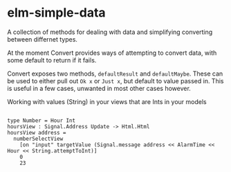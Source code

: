 # elm-simple-data
A collection of methods for dealing with data and simplifying converting between differnet types.

At the moment Convert provides ways of attempting to convert data, with some default to return if it fails.

Convert exposes two methods, `defaultResult` and `defaultMaybe`. These can be used to either pull out `Ok x` or `Just x`, but default to value passed in. This is useful in a few cases, unwanted in most other cases however.


Working with values (String) in your views that are Ints in your models

```

type Number = Hour Int
hoursView : Signal.Address Update -> Html.Html
hoursView address = 
  numberSelectView 
    [on "input" targetValue (Signal.message address << AlarmTime << Hour << String.attemptToInt)] 
    0
    23
```
